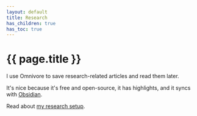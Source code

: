 ```yaml
---
layout: default
title: Research
has_children: true
has_toc: true
---
```


# {{ page.title }}

I use Omnivore to save research-related articles and read them later.

It's nice because it's free and open-source, it has highlights, and it syncs with [Obsidian](/docs/apps/note-taking/obsidian). 

Read about [my research setup](/docs/apps/note-taking/obsidian-omnivore).